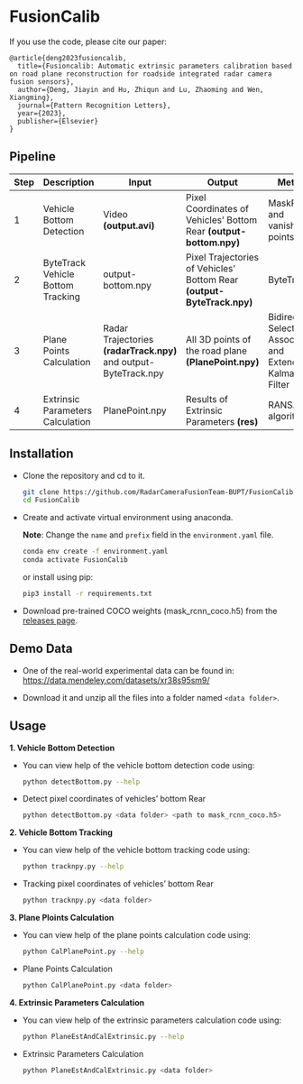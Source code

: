 # FusionCalib

If you use the code, please cite our paper:

```text
@article{deng2023fusioncalib,
  title={Fusioncalib: Automatic extrinsic parameters calibration based on road plane reconstruction for roadside integrated radar camera fusion sensors},
  author={Deng, Jiayin and Hu, Zhiqun and Lu, Zhaoming and Wen, Xiangming},
  journal={Pattern Recognition Letters},
  year={2023},
  publisher={Elsevier}
}
```

## Pipeline

| Step | Description                   | Input              | Output                | Method              |
| ---- | ---- | ---- | ---- | ---- |
| 1    | Vehicle Bottom Detection | Video **(output.avi)** | Pixel Coordinates of Vehicles’ Bottom Rear **(output-bottom.npy)** | MaskRCNN and vanishing points |
| 2 | ByteTrack Vehicle Bottom Tracking | output-bottom.npy | Pixel Trajectories of Vehicles’ Bottom Rear **(output-ByteTrack.npy)** | ByteTrack |
| 3 | Plane Points Calculation | Radar Trajectories **(radarTrack.npy)** and output-ByteTrack.npy | All 3D points of the road plane **(PlanePoint.npy)** | Bidirectional Selection Association and Extended Kalman Filter |
| 4 | Extrinsic Parameters Calculation | PlanePoint.npy | Results of Extrinsic Parameters **(res)** | RANSAC algorithm |


## Installation

* Clone the repository and cd to it.

    ```bash
    git clone https://github.com/RadarCameraFusionTeam-BUPT/FusionCalib.git
    cd FusionCalib
    ```

* Create and activate virtual environment using anaconda.

  **Note**: Change the `name` and `prefix` field in the `environment.yaml` file.

    ```bash
    conda env create -f environment.yaml
    conda activate FusionCalib
    ```

    or install using pip:

    ```bash
    pip3 install -r requirements.txt
    ```

* Download pre-trained COCO weights (mask_rcnn_coco.h5) from the [releases page](https://github.com/matterport/Mask_RCNN/releases).

## Demo Data

* One of the real-world experimental data can be found in:
https://data.mendeley.com/datasets/xr38s95sm9/

* Download it and unzip all the files into a folder named `<data folder>`.

## Usage

**1. Vehicle Bottom Detection**

* You can view help of the vehicle bottom detection code using:

    ```bash
    python detectBottom.py --help
    ```

* Detect pixel coordinates of vehicles’ bottom Rear

    ```bash
    python detectBottom.py <data folder> <path to mask_rcnn_coco.h5>
    ```

**2. Vehicle Bottom Tracking**

* You can view help of the vehicle bottom tracking code using:

    ```bash
    python tracknpy.py --help
    ```

* Tracking pixel coordinates of vehicles’ bottom Rear

    ```bash
    python tracknpy.py <data folder>
    ```

**3. Plane Ploints Calculation**

* You can view help of the plane points calculation code using:

    ```bash
    python CalPlanePoint.py --help
    ```

* Plane Points Calculation

    ```bash
    python CalPlanePoint.py <data folder>
    ```

**4. Extrinsic Parameters Calculation**

* You can view help of the extrinsic parameters calculation code using:

    ```bash
    python PlaneEstAndCalExtrinsic.py --help
    ```

* Extrinsic Parameters Calculation

    ```bash
    python PlaneEstAndCalExtrinsic.py <data folder>
    ```
